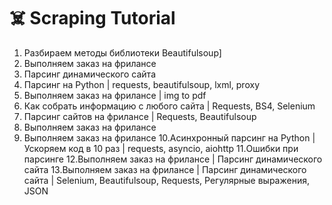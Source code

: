# ☠️ Scraping Tutorial


1. Разбираем методы библиотеки Beautifulsoup]
2. Выполняем заказ на фрилансе
3. Парсинг динамического сайта
4. Парсинг на Python | requests, beautifulsoup, lxml, proxy
5. Выполняем заказ на фрилансе | img to pdf
6. Как собрать информацию с любого сайта | Requests, BS4, Selenium
7. Парсинг сайтов на фрилансе | Requests, Beautifulsoup
8. Выполняем заказ на фрилансе
9. Выполняем заказ на фрилансе
10.Асинхронный парсинг на Python | Ускоряем код в 10 раз | requests, asyncio, aiohttp
11.Ошибки при парсинге
12.Выполняем заказ на фрилансе | Парсинг динамического сайта
13.Выполняем заказ на фрилансе | Парсинг динамического сайта | Selenium, Beautifulsoup, Requests, Регулярные выражения, JSON